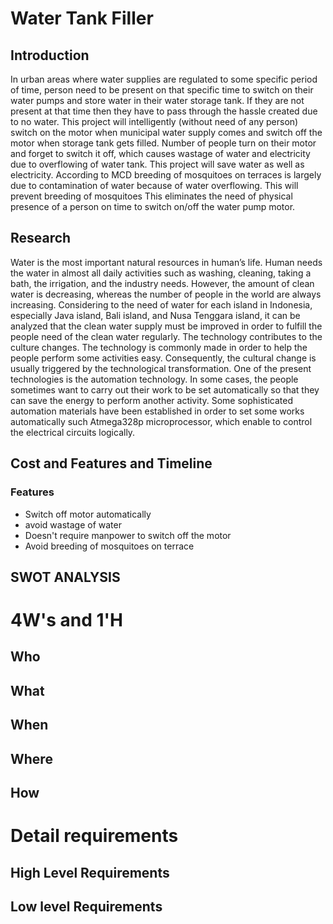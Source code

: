# Water Tank Filler

## Introduction
In urban areas where water supplies are regulated to some specific period of time, person need to be present on that specific time to switch on their water pumps and store water in their water storage tank. If they are not present at that time then they have to pass through the hassle created due to no water. This project will intelligently (without need of any person) switch on the motor when municipal water supply comes and switch off the motor when storage tank gets filled.
Number of people turn on their motor and forget to switch it off, which causes wastage of water and electricity due to overflowing of water tank. This project will save water as well as electricity. According to MCD breeding of mosquitoes on terraces is largely due to contamination of water because of water overflowing. This will prevent breeding of mosquitoes This eliminates the need of physical presence of a person on time to switch on/off the water pump motor.
## Research
Water is the most important natural resources in human’s life. Human needs the water in almost all daily activities such as
washing, cleaning, taking a bath, the irrigation, and the industry needs. However, the amount of clean water is decreasing,
whereas the number of people in the world are always increasing. Considering to the need of water for each island in Indonesia,
especially Java island, Bali island, and Nusa Tenggara island, it can be analyzed that the clean water supply must be improved in
order to fulfill the people need of the clean water regularly.
The technology contributes to the culture changes. The technology is commonly made in order to help the people perform
some activities easy. Consequently, the cultural change is usually triggered by the technological transformation. One of the
present technologies is the automation technology. In some cases, the people sometimes want to carry out their work to be set
automatically so that they can save the energy to perform another activity. Some sophisticated automation materials have been
established in order to set some works automatically such Atmega328p microprocessor, which enable to control the electrical
circuits logically.
## Cost and Features and Timeline
### Features
  - Switch off motor automatically
  - avoid wastage of water  
  - Doesn't require manpower to switch off the motor 
  - Avoid breeding of mosquitoes on terrace
## SWOT ANALYSIS
# 4W&#39;s and 1&#39;H
## Who

## What

## When

## Where

## How

# Detail requirements
## High Level Requirements

##  Low level Requirements
